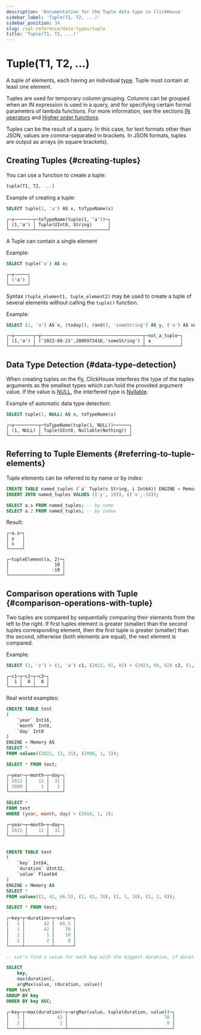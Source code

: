 ```yaml
---
description: 'Documentation for the Tuple data type in ClickHouse'
sidebar_label: 'Tuple(T1, T2, ...)'
sidebar_position: 34
slug: /sql-reference/data-types/tuple
title: 'Tuple(T1, T2, ...)'
---
```


# Tuple(T1, T2, ...)

A tuple of elements, each having an individual [type](/sql-reference/data-types). Tuple must contain at least one element.

Tuples are used for temporary column grouping. Columns can be grouped when an IN expression is used in a query, and for specifying certain formal parameters of lambda functions. For more information, see the sections [IN operators](../../sql-reference/operators/in.md) and [Higher order functions](/sql-reference/functions/overview#higher-order-functions).

Tuples can be the result of a query. In this case, for text formats other than JSON, values are comma-separated in brackets. In JSON formats, tuples are output as arrays (in square brackets).

## Creating Tuples \{#creating-tuples}

You can use a function to create a tuple:

```sql
tuple(T1, T2, ...)
```

Example of creating a tuple:

```sql
SELECT tuple(1, 'a') AS x, toTypeName(x)
```

```text
┌─x───────┬─toTypeName(tuple(1, 'a'))─┐
│ (1,'a') │ Tuple(UInt8, String)      │
└─────────┴───────────────────────────┘
```

A Tuple can contain a single element

Example:

```sql
SELECT tuple('a') AS x;
```

```text
┌─x─────┐
│ ('a') │
└───────┘
```

Syntax `(tuple_element1, tuple_element2)` may be used to create a tuple of several elements without calling the `tuple()` function.

Example:

```sql
SELECT (1, 'a') AS x, (today(), rand(), 'someString') AS y, ('a') AS not_a_tuple;
```

```text
┌─x───────┬─y──────────────────────────────────────┬─not_a_tuple─┐
│ (1,'a') │ ('2022-09-21',2006973416,'someString') │ a           │
└─────────┴────────────────────────────────────────┴─────────────┘
```

## Data Type Detection \{#data-type-detection}

When creating tuples on the fly, ClickHouse interferes the type of the tuples arguments as the smallest types which can hold the provided argument value. If the value is [NULL](/operations/settings/formats#input_format_null_as_default), the interfered type is [Nullable](../../sql-reference/data-types/nullable.md).

Example of automatic data type detection:

```sql
SELECT tuple(1, NULL) AS x, toTypeName(x)
```

```text
┌─x─────────┬─toTypeName(tuple(1, NULL))──────┐
│ (1, NULL) │ Tuple(UInt8, Nullable(Nothing)) │
└───────────┴─────────────────────────────────┘
```

## Referring to Tuple Elements \{#referring-to-tuple-elements}

Tuple elements can be referred to by name or by index:

```sql
CREATE TABLE named_tuples (`a` Tuple(s String, i Int64)) ENGINE = Memory;
INSERT INTO named_tuples VALUES (('y', 10)), (('x',-10));

SELECT a.s FROM named_tuples; -- by name
SELECT a.2 FROM named_tuples; -- by index
```

Result:

```text
┌─a.s─┐
│ y   │
│ x   │
└─────┘

┌─tupleElement(a, 2)─┐
│                 10 │
│                -10 │
└────────────────────┘
```

## Comparison operations with Tuple \{#comparison-operations-with-tuple}

Two tuples are compared by sequentially comparing their elements from the left to the right. If first tuples element is greater (smaller) than the second tuples corresponding element, then the first tuple is greater (smaller) than the second, otherwise (both elements are equal), the next element is compared.

Example:

```sql
SELECT (1, 'z') > (1, 'a') c1, (2022, 01, 02) > (2023, 04, 02) c2, (1,2,3) = (3,2,1) c3;
```

```text
┌─c1─┬─c2─┬─c3─┐
│  1 │  0 │  0 │
└────┴────┴────┘
```

Real world examples:

```sql
CREATE TABLE test
(
    `year` Int16,
    `month` Int8,
    `day` Int8
)
ENGINE = Memory AS
SELECT *
FROM values((2022, 12, 31), (2000, 1, 1));

SELECT * FROM test;

┌─year─┬─month─┬─day─┐
│ 2022 │    12 │  31 │
│ 2000 │     1 │   1 │
└──────┴───────┴─────┘

SELECT *
FROM test
WHERE (year, month, day) > (2010, 1, 1);

┌─year─┬─month─┬─day─┐
│ 2022 │    12 │  31 │
└──────┴───────┴─────┘


CREATE TABLE test
(
    `key` Int64,
    `duration` UInt32,
    `value` Float64
)
ENGINE = Memory AS
SELECT *
FROM values((1, 42, 66.5), (1, 42, 70), (2, 1, 10), (2, 2, 0));

SELECT * FROM test;

┌─key─┬─duration─┬─value─┐
│   1 │       42 │  66.5 │
│   1 │       42 │    70 │
│   2 │        1 │    10 │
│   2 │        2 │     0 │
└─────┴──────────┴───────┘

-- Let's find a value for each key with the biggest duration, if durations are equal, select the biggest value

SELECT
    key,
    max(duration),
    argMax(value, (duration, value))
FROM test
GROUP BY key
ORDER BY key ASC;

┌─key─┬─max(duration)─┬─argMax(value, tuple(duration, value))─┐
│   1 │            42 │                                    70 │
│   2 │             2 │                                     0 │
└─────┴───────────────┴───────────────────────────────────────┘
```
